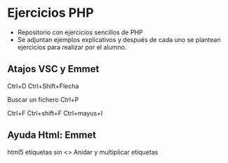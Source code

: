 # Ejercicios PHP

- Repositorio con ejercicios sencillos de PHP
- Se adjuntan ejemplos explicativos y después de cada uno se plantean ejercicios para realizar por el alumno.

## Atajos VSC y Emmet

Ctrl+D
Ctrl+Shift+Flecha

Buscar un fichero
Ctrl+P

Ctrl+F
Ctrl+shift+F
Ctrl+mayus+I

## Ayuda Html: Emmet
html5
etiquetas sin <>
Anidar y multiplicar etiquetas
